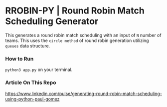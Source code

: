 # RROBIN-PY | Round Robin Match Scheduling Generator
This generates a round robin match scheduling with an input of `N` number of teams. This uses the `circle method` of round robin generation utilizing `queues` data structure.


### How to Run
`python3 app.py` on your terminal.

### Article On This Repo
https://www.linkedin.com/pulse/generating-round-robin-match-scheduling-using-python-paul-gomez
